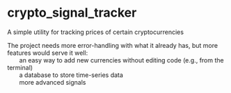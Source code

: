 # crypto_signal_tracker
A simple utility for tracking prices of certain cryptocurrencies

The project needs more error-handling with what it already has, but more features would serve it well:  
&nbsp;&nbsp;&nbsp;&nbsp;&nbsp;&nbsp; an easy way to add new currencies without editing code (e.g., from the terminal)  
&nbsp;&nbsp;&nbsp;&nbsp;&nbsp;&nbsp; a database to store time-series data  
&nbsp;&nbsp;&nbsp;&nbsp;&nbsp;&nbsp; more advanced signals  
